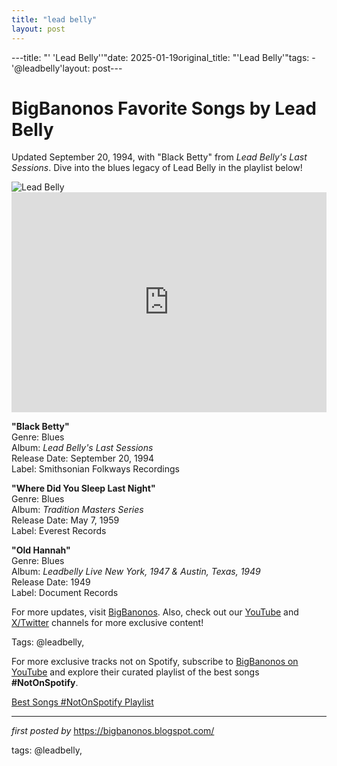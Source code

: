 ```yaml
---
title: "lead belly"
layout: post
---
```

---title: "' 'Lead Belly''"date: 2025-01-19original_title: "'Lead Belly'"tags:  - '@leadbelly'layout: post---<!-- Title of the Post --><h1 >BigBanonos Favorite Songs by Lead Belly</h1> <!-- Introductory Text --><p >Updated September 20, 1994, with "Black Betty" from <em>Lead Belly's Last Sessions</em>. Dive into the blues legacy of Lead Belly in the playlist below!</p> <!-- Featured Image --><div > <img src="https://cdn.britannica.com/69/2069-004-87429E14/Lead-Belly.jpg" alt="Lead Belly" /></div> <!-- Spotify Embed --><div > <iframe src="https://open.spotify.com/embed/playlist/2ysqxkY2wrRUeOFwirK6iX?utm_source=generator" width="100%" height="352" frameborder="0" allowfullscreen="" allow="autoplay; clipboard-write; encrypted-media; fullscreen; picture-in-picture" loading="lazy"></iframe></div> <!-- Song Information --><div > <p><strong>"Black Betty"</strong><br> Genre: Blues<br> Album: <em>Lead Belly's Last Sessions</em><br> Release Date: September 20, 1994<br> Label: Smithsonian Folkways Recordings</p> <p><strong>"Where Did You Sleep Last Night"</strong><br> Genre: Blues<br> Album: <em>Tradition Masters Series</em><br> Release Date: May 7, 1959<br> Label: Everest Records</p> <p><strong>"Old Hannah"</strong><br> Genre: Blues<br> Album: <em>Leadbelly Live New York, 1947 & Austin, Texas, 1949</em><br> Release Date: 1949<br> Label: Document Records</p></div> <!-- Footer Links --><div > <p>For more updates, visit <a href="https://bigbanonos.blogspot.com/" target="_blank">BigBanonos</a>. Also, check out our <a href="https://www.youtube.com/@BigBanonos" target="_blank">YouTube</a> and <a href="https://x.com/bigbanonos" target="_blank">X/Twitter</a> channels for more exclusive content!</p></div> <!-- Tags --><p >Tags: @leadbelly,</p><!--Subscribe and Playlist Links--><div>    <p>For more exclusive tracks not on Spotify, subscribe to <a href="https://www.youtube.com/@BigBanonos" target="_blank">BigBanonos on YouTube</a> and explore their curated playlist of the best songs <strong>#NotOnSpotify</strong>.</p>    <p><a href="https://www.youtube.com/playlist?list=PLtuNtuTatqI0kFahUCbtbfenC_ET5O_tr" target="_blank">Best Songs #NotOnSpotify Playlist<br /></a></p></div><hr /><p><em>first posted by</em> <a href="https://bigbanonos.blogspot.com/" rel="noopener" target="_new">https://bigbanonos.blogspot.com/</a></p><p>tags: @leadbelly,</p>